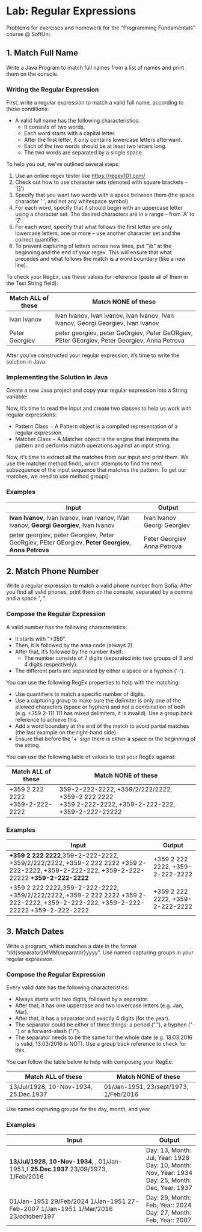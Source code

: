 # Lab: Regular Expressions
Problems for exercises and homework for the "Programming Fundamentals" course @ SoftUni.

## 1.	Match Full Name
Write a Java Program to match full names from a list of names and print them on the console.
### Writing the Regular Expression
First, write a regular expression to match a valid full name, according to these conditions:
*	A valid full name has the following characteristics:
    *	It consists of two words.
    *	Each word starts with a capital letter.
    *	After the first letter, it only contains lowercase letters afterward.
    *	Each of the two words should be at least two letters long.
    *	The two words are separated by a single space.

To help you out, we've outlined several steps:

1.	Use an online regex tester like https://regex101.com/ 
2.	Check out how to use character sets (denoted with square brackets - '[]')
3.	Specify that you want two words with a space between them (the space character ' ', and not any whitespace symbol)
4.	For each word, specify that it should begin with an uppercase letter using a character set. The desired characters are in a range – from 'A' to 'Z'.
5.	For each word, specify that what follows the first letter are only lowercase letters, one or more – use another character set and the correct quantifier.
6.	To prevent capturing of letters across new lines, put "\b" at the beginning and the end of your regex. This will ensure that what precedes and what follows the match is a word boundary (like a new line).

To check your RegEx, use these values for reference (paste all of them in the Test String field):

| Match ALL of these | Match NONE of these |
| --- | --- |
|Ivan Ivanov|Ivan Ivanov, Ivan ivanov, ivan Ivanov, IVan Ivanov, Georgi Georgiev, Ivan	Ivanov|
|Peter Georgiev|peter georgiev, peter GeOrgiev, Peter   GeORgiev, PEter GEorgiev, Peter Georgiev, Anna Petrova|

After you’ve constructed your regular expression, it’s time to write the solution in Java.

### Implementing the Solution in Java
Create a new Java project and copy your regular expression into a String variable:

Now, it’s time to read the input and create two classes to help us work with regular expressions:
*	Pattern Class − A Pattern object is a compiled representation of a regular expression.
*	Matcher Class − A Matcher object is the engine that interprets the pattern and performs match operations against an input string.

Now, it’s time to extract all the matches from our input and print them. We use the matcher method find(), which attempts to find the next subsequence of the input sequence that matches the pattern. To get our matches, we need to use method group().

### Examples
| Input | Output |
| --- | --- |
|**Ivan Ivanov**, Ivan ivanov, ivan Ivanov, IVan Ivanov, **Georgi Georgiev**, Ivan	Ivanov|Ivan Ivanov Georgi Georgiev|
|peter georgiev, peter Georgiev, Peter GeoRgiev, PEter GEorgiev, **Peter Georgiev**, **Anna Petrova**|Peter Georgiev Anna Petrova|

## 2.	Match Phone Number
Write a regular expression to match a valid phone number from Sofia. After you find all valid phones, print them on the console, separated by a comma and a space ", ".

### Compose the Regular Expression
A valid number has the following characteristics:
*	It starts with "+359".
*	Then, it is followed by the area code (always 2).
*	After that, it’s followed by the number itself:
    *	The number consists of 7 digits (separated into two groups of 3 and 4 digits respectively). 
*	The different parts are separated by either a space or a hyphen ('-').

You can use the following RegEx properties to help with the matching: 

*	Use quantifiers to match a specific number of digits.
*	Use a capturing group to make sure the delimiter is only one of the allowed characters (space or hyphen) and not a combination of both (e.g. +359 2-111 111 has mixed delimiters, it is invalid). Use a group back reference to achieve this.
*	Add a word boundary at the end of the match to avoid partial matches (the last example on the right-hand side).
*	Ensure that before the '+' sign there is either a space or the beginning of the string.

You can use the following table of values to test your RegEx against:

| Match ALL of these | Match NONE of these |
| --- | --- |
|+359 2 222 2222<br>+359-2-222-2222|359-2-222-2222, +359/2/222/2222, +359-2 222 2222<br>+359 2-222-2222, +359-2-222-222, +359-2-222-22222|

### Examples
| Input | Output |
| --- | --- |
|**+359 2 222 2222**,359-2-222-2222, +359/2/222/2222, +359-2 222 2222 +359 2-222-2222, +359-2-222-222, +359-2-222-22222 **+359-2-222-2222**|+359 2 222 2222, +359-2-222-2222|
|+359 2 222 2222,359-2-222-2222, +359/2/222/2222, +359-2 222 2222 +359 2-222-2222, +359-2-222-222, +359-2-222-22222 +359-2-222-2222|+359 2 222 2222, +359-2-222-2222|

## 3.	Match Dates
Write a program, which matches a date in the format "dd{separator}MMM{separator}yyyy". Use named capturing groups in your regular expression.

### Compose the Regular Expression
Every valid date has the following characteristics:

*	Always starts with two digits, followed by a separator.
*	After that, it has one uppercase and two lowercase letters (e.g. Jan, Mar).
*	After that, it has a separator and exactly 4 digits (for the year).
*	The separator could be either of three things: a period ("."), a hyphen ("-") or a forward-slash ("/").
*	The separator needs to be the same for the whole date (e.g. 13.03.2016 is valid, 13.03/2016 is NOT). Use a group back reference to check for this.

You can follow the table below to help with composing your RegEx:

| Match ALL of these | Match NONE of these |
| --- | --- |
|13/Jul/1928, 10-Nov-1934, 25.Dec.1937|01/Jan-1951, 23/sept/1973, 1/Feb/2016|

Use named capturing groups for the day, month, and year.

### Examples
| Input | Output |
| --- | --- |
|**13/Jul/1928**, **10-Nov-1934**, , 01/Jan-1951,f **25.Dec.1937** 23/09/1973, 1/Feb/2016|Day: 13, Month: Jul, Year: 1928<br>Day: 10, Month: Nov, Year: 1934<br>Day: 25, Month: Dec, Year: 1937|
|01/Jan-1951 29/Feb/2024 1/Jan-1951 27-Feb-2007 1/Jan-1951 1/Mar/2016 23/october/197|Day: 29, Month: Feb, Year: 2024<br>Day: 27, Month: Feb, Year: 2007|
